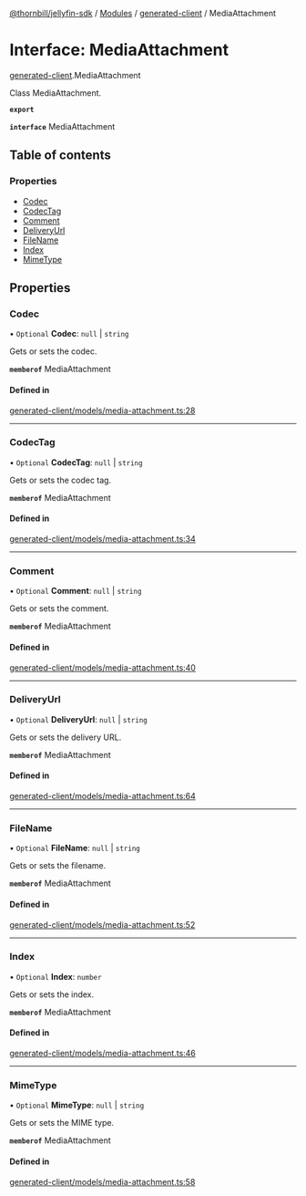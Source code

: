 [@thornbill/jellyfin-sdk](../README.md) / [Modules](../modules.md) / [generated-client](../modules/generated_client.md) / MediaAttachment

# Interface: MediaAttachment

[generated-client](../modules/generated_client.md).MediaAttachment

Class MediaAttachment.

**`export`**

**`interface`** MediaAttachment

## Table of contents

### Properties

- [Codec](generated_client.MediaAttachment.md#codec)
- [CodecTag](generated_client.MediaAttachment.md#codectag)
- [Comment](generated_client.MediaAttachment.md#comment)
- [DeliveryUrl](generated_client.MediaAttachment.md#deliveryurl)
- [FileName](generated_client.MediaAttachment.md#filename)
- [Index](generated_client.MediaAttachment.md#index)
- [MimeType](generated_client.MediaAttachment.md#mimetype)

## Properties

### Codec

• `Optional` **Codec**: ``null`` \| `string`

Gets or sets the codec.

**`memberof`** MediaAttachment

#### Defined in

[generated-client/models/media-attachment.ts:28](https://github.com/thornbill/jellyfin-sdk-typescript/blob/b5d0506/src/generated-client/models/media-attachment.ts#L28)

___

### CodecTag

• `Optional` **CodecTag**: ``null`` \| `string`

Gets or sets the codec tag.

**`memberof`** MediaAttachment

#### Defined in

[generated-client/models/media-attachment.ts:34](https://github.com/thornbill/jellyfin-sdk-typescript/blob/b5d0506/src/generated-client/models/media-attachment.ts#L34)

___

### Comment

• `Optional` **Comment**: ``null`` \| `string`

Gets or sets the comment.

**`memberof`** MediaAttachment

#### Defined in

[generated-client/models/media-attachment.ts:40](https://github.com/thornbill/jellyfin-sdk-typescript/blob/b5d0506/src/generated-client/models/media-attachment.ts#L40)

___

### DeliveryUrl

• `Optional` **DeliveryUrl**: ``null`` \| `string`

Gets or sets the delivery URL.

**`memberof`** MediaAttachment

#### Defined in

[generated-client/models/media-attachment.ts:64](https://github.com/thornbill/jellyfin-sdk-typescript/blob/b5d0506/src/generated-client/models/media-attachment.ts#L64)

___

### FileName

• `Optional` **FileName**: ``null`` \| `string`

Gets or sets the filename.

**`memberof`** MediaAttachment

#### Defined in

[generated-client/models/media-attachment.ts:52](https://github.com/thornbill/jellyfin-sdk-typescript/blob/b5d0506/src/generated-client/models/media-attachment.ts#L52)

___

### Index

• `Optional` **Index**: `number`

Gets or sets the index.

**`memberof`** MediaAttachment

#### Defined in

[generated-client/models/media-attachment.ts:46](https://github.com/thornbill/jellyfin-sdk-typescript/blob/b5d0506/src/generated-client/models/media-attachment.ts#L46)

___

### MimeType

• `Optional` **MimeType**: ``null`` \| `string`

Gets or sets the MIME type.

**`memberof`** MediaAttachment

#### Defined in

[generated-client/models/media-attachment.ts:58](https://github.com/thornbill/jellyfin-sdk-typescript/blob/b5d0506/src/generated-client/models/media-attachment.ts#L58)
